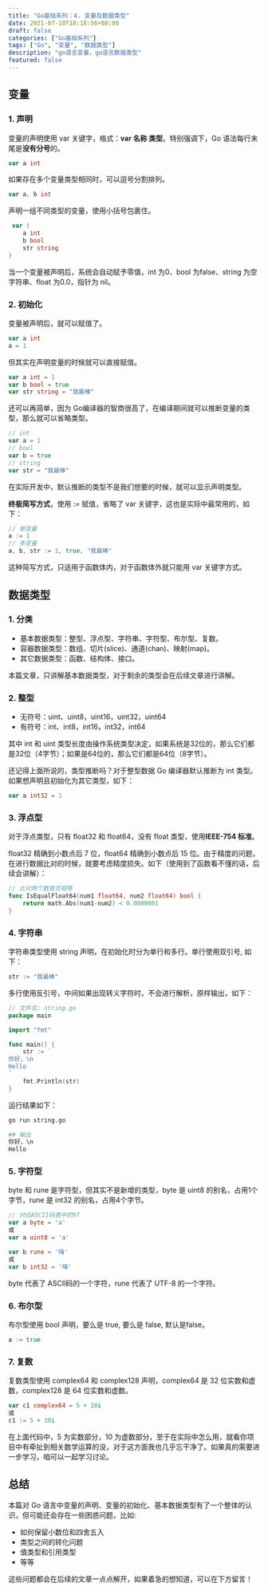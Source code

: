 ```yaml
---
title: "Go基础系列：4. 变量及数据类型"
date: 2021-07-10T18:18:56+08:00
draft: false
categories: ["Go基础系列"]
tags: ["Go", "变量", "数据类型"]
description: "go语言变量，go语言数据类型"
featured: false
---
```


## 变量

### 1. 声明

变量的声明使用 var 关键字，格式：**var 名称 类型**。特别强调下，Go 语法每行末尾是**没有分号**的。

```go
var a int
```

如果存在多个变量类型相同时，可以逗号分割排列。

```go
var a, b int
```

声明一组不同类型的变量，使用小括号包裹住。

```go
 var (
	a int
	b bool
	str string
)
```

当一个变量被声明后，系统会自动赋予零值，int 为0、bool 为false、string 为空字符串、float 为0.0，指针为 nil。

### 2. 初始化

变量被声明后，就可以赋值了。

```go
var a int
a = 1
```

但其实在声明变量的时候就可以直接赋值。

```go
var a int = 1
var b bool = true
var str string = "我最棒"
```

还可以再简单，因为 Go编译器的智商很高了，在编译期间就可以推断变量的类型，那么就可以省略类型。

```go
// int
var a = 1
// bool
var b = true
// string
var str = "我最棒"
```

在实际开发中，默认推断的类型不是我们想要的时候，就可以显示声明类型。

**终极简写方式**，使用 := 赋值，省略了 var 关键字，这也是实际中最常用的，如下：

```go
// 单变量
a := 1
// 多变量
a, b, str := 1, true, "我最棒"
```

这种简写方式，只适用于函数体内，对于函数体外就只能用 var 关键字方式。

## 数据类型

### 1. 分类

- 基本数据类型：整型、浮点型、字符串、字符型、布尔型、复数。
- 容器数据类型：数组、切片(slice)、通道(chan)、映射(map)。
- 其它数据类型：函数、结构体、接口。

本篇文章，只讲解基本数据类型，对于剩余的类型会在后续文章进行讲解。

### 2. 整型

- 无符号：uint、uint8，uint16，uint32，uint64
- 有符号：int、int8，int16，int32，int64

其中 int 和 uint 类型长度由操作系统类型决定，如果系统是32位的，那么它们都是32位（4字节）；如果是64位的，那么它们都是64位（8字节）。

还记得上面所说的，类型推断吗？对于整型数据 Go 编译器默认推断为 int 类型。如果想声明且初始化为其它类型，如下：

```go
var a int32 = 1
```

### 3. 浮点型

对于浮点类型，只有 float32 和 float64，没有 float 类型，使用**IEEE-754 标准**。

float32 精确到小数点后 7 位，float64 精确到小数点后 15 位。由于精度的问题，在进行数据比对的时候，就要考虑精度损失。如下（使用到了函数看不懂的话，后续会讲解）：

```go
// 比对两个数是否相等
func IsEqualFloat64(num1 float64, num2 float64) bool {
	return math.Abs(num1-num2) < 0.0000001
}
```

### 4. 字符串

字符串类型使用 string 声明，在初始化时分为单行和多行。单行使用双引号, 如下：

```go
str := "我最棒"
```

多行使用反引号，中间如果出现转义字符时，不会进行解析，原样输出，如下：

```go
// 文件名: string.go
package main

import "fmt"

func main() {
	str := `
你好，\n
Hello
`
	fmt.Println(str)
}
```

运行结果如下：

```bash
go run string.go

## 输出
你好，\n
Hello
```

### 5. 字符型

byte 和 rune 是字符型，但其实不是新增的类型，byte 是 uint8 的别名，占用1个字节，rune 是 int32 的别名，占用4个字节。

```go
// 对应ASCII码表中的97
var a byte = 'a'
或
var a uint8 = 'a'

var b rune = '嗨'
或
var b int32 = '嗨'
```

byte 代表了 ASCII码的一个字符，rune 代表了 UTF-8 的一个字符。

### 6. 布尔型

布尔型使用 bool 声明，要么是 true, 要么是 false, 默认是false。

```go
a := true
```

### 7. 复数

复数类型使用 complex64 和 complex128 声明，complex64 是 32 位实数和虚数，complex128 是 64 位实数和虚数。

```go
var c1 complex64 = 5 + 10i
或
c1 := 5 + 10i
```

在上面代码中，5 为实数部分，10 为虚数部分，至于在实际中怎么用，就看你项目中有牵扯到相关数学运算的没，对于这方面我也几乎忘干净了。如果真的需要进一步学习，咱可以一起学习讨论。

## 总结

本篇对 Go 语言中变量的声明、变量的初始化、基本数据类型有了一个整体的认识，但可能还会存在一些困惑问题，比如:

- 如何保留小数位和四舍五入
- 类型之间的转化问题
- 值类型和引用类型
- 等等

这些问题都会在后续的文章一点点解开，如果着急的想知道，可以在下方留言！